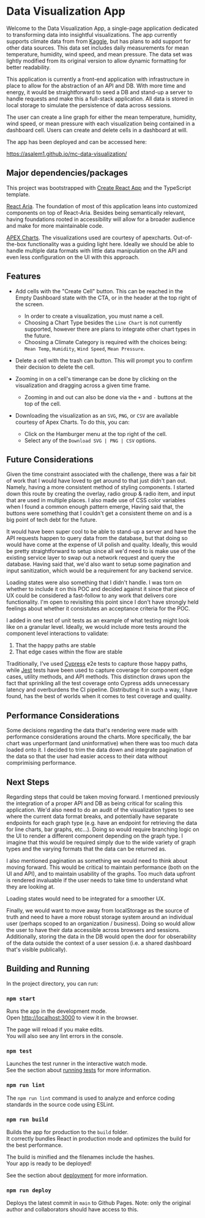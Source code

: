 # Data Visualization App

Welcome to the Data Visualization App, a single-page application dedicated to transforming data into insightful visualizations. The app currently supports climate data from from [Kaggle](https://www.kaggle.com/datasets/sumanthvrao/daily-climate-time-series-data), but has plans to add support for other data sources. This data set includes daily measurements for mean temperature, humidity, wind speed, and mean pressure. The data set was lightly modified from its original version to allow dynamic formatting for better readability.

This application is currently a front-end application with infrastructure in place to allow for the abstraction of an API and DB. With more time and energy, it would be straightforward to seed a DB and stand-up a server to handle requests and make this a full-stack application. All data is stored in local storage to simulate the persistence of data across sessions.

The user can create a line graph for either the mean temperature, humidity, wind speed, or mean pressure with each visualization being contained in a dashboard cell. Users can create and delete cells in a dashboard at will.

The app has been deployed and can be accessed here:

https://asalem1.github.io/mc-data-visualization/

## Major dependencies/packages

This project was bootstrapped with [Create React App](https://github.com/facebook/create-react-app) and the TypeScript template.

[React Aria](https://react-spectrum.adobe.com/react-aria/). The foundation of most of this application leans into customized components on top of React-Aria. Besides being semantically relevant, having foundations rooted in accessibility will allow for a broader audience and make for more maintainable code.

[APEX Charts](https://apexcharts.com/). The visualizations used are courtesy of apexcharts. Out-of-the-box functionality was a guiding light here. Ideally we should be able to handle multiple data formats with little data manipulation on the API and even less configuration on the UI with this approach.

## Features

- Add cells with the "Create Cell" button. This can be reached in the Empty Dashboard state with the CTA, or in the header at the top right of the screen.

  - In order to create a visualization, you must name a cell.
  - Choosing a Chart Type besides the `Line Chart` is not currently supported, however there are plans to integrate other chart types in the future.
  - Choosing a Climate Category is required with the choices being: `Mean Temp`, `Humidity`, `Wind Speed`, `Mean Pressure`.

- Delete a cell with the trash can button. This will prompt you to confirm their decision to delete the cell.
- Zooming in on a cell's timerange can be done by clicking on the visualization and dragging across a given time frame.
  - Zooming in and out can also be done via the `+` and `-` buttons at the top of the cell.
- Downloading the visualization as an `SVG`, `PNG`, or `CSV` are available courtesy of Apex Charts. To do this, you can:
  - Click on the Hamburger menu at the top right of the cell.
  - Select any of the `Download SVG | PNG | CSV` options.

## Future Considerations

Given the time constraint associated with the challenge, there was a fair bit of work that I would have loved to get around to that just didn't pan out. Namely, having a more consistent method of styling components. I started down this route by creating the overlay, radio group & radio item, and input that are used in multiple places. I also made use of CSS color variables when I found a common enough pattern emerge, Having said that, the buttons were something that I couldn't get a consistent theme on and is a big point of tech debt for the future.

It would have been super cool to be able to stand-up a server and have the API requests happen to query data from the database, but that doing so would have come at the expense of UI polish and quality. Ideally, this would be pretty straightforward to setup since all we'd need to is make use of the existing service layer to swap out a network request and query the database. Having said that, we'd also want to setup some pagination and input sanitization, which would be a requirement for any backend service.

Loading states were also something that I didn't handle. I was torn on whether to include it on this POC and decided against it since that piece of UX could be considered a fast-follow to any work that delivers core functionality. I'm open to revisiting this point since I don't have strongly held feelings about whether it consistutes an acceptance criteria for the POC.

I added in one test of unit tests as an example of what testing might look like on a granular level. Ideally, we would include more tests around the component level interactions to validate:

1. That the happy paths are stable
2. That edge cases within the flow are stable

Traditionally, I've used [Cypress](https://docs.cypress.io/guides/overview/why-cypress) e2e tests to capture those happy paths, while [Jest](https://jestjs.io/docs/getting-started) tests have been used to capture coverage for component edge cases, utility methods, and API methods. This distinction draws upon the fact that sprinkling all the test coverage onto Cypress adds unnecessary latency and overburdens the CI pipeline. Distributing it in such a way, I have found, has the best of worlds when it comes to test coverage and quality.

## Performance Considerations

Some decisions regarding the data that's rendering were made with performance considerations around the charts. More specifically, the bar chart was unperformant (and uninformative) when there was too much data loaded onto it. I decided to trim the data down and integrate pagination of the data so that the user had easier access to their data without comprimising performance.

## Next Steps

Regarding steps that could be taken moving forward. I mentioned previously the integration of a proper API and DB as being critical for scaling this application. We'd also need to do an audit of the visualization types to see where the current data format breaks, and potentially have separate endpoints for each graph type (e.g. have an endpoint for retrieving the data for line charts, bar graphs, etc...). Doing so would require branching logic on the UI to render a different component depending on the graph type. I imagine that this would be required simply due to the wide variety of graph types and the varying formats that the data can be returned as.

I also mentioned pagination as something we would need to think about moving forward. This would be critical to maintain performance (both on the UI and API), and to maintain usability of the graphs. Too much data upfront is rendered invaluable if the user needs to take time to understand what they are looking at.

Loading states would need to be integrated for a smoother UX.

Finally, we would want to move away from localStorage as the source of truth and need to have a more robust storage system around an individual user (perhaps scoped to an organization / business). Doing so would allow the user to have their data accessible across browsers and sessions. Additionally, storing the data in the DB would open the door for obserability of the data outside the context of a user session (i.e. a shared dashboard that's visible publically).

## Building and Running

In the project directory, you can run:

### `npm start`

Runs the app in the development mode.\
Open [http://localhost:3000](http://localhost:3000) to view it in the browser.

The page will reload if you make edits.\
You will also see any lint errors in the console.

### `npm test`

Launches the test runner in the interactive watch mode.\
See the section about [running tests](https://facebook.github.io/create-react-app/docs/running-tests) for more information.

### `npm run lint`

The `npm run lint` command is used to analyze and enforce coding standards in the source code using ESLint.

### `npm run build`

Builds the app for production to the `build` folder.\
It correctly bundles React in production mode and optimizes the build for the best performance.

The build is minified and the filenames include the hashes.\
Your app is ready to be deployed!

See the section about [deployment](https://facebook.github.io/create-react-app/docs/deployment) for more information.

### `npm run deploy`

Deploys the latest commit in `main` to Github Pages. Note: only the original author and collaborators should have access to this.
